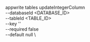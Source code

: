 appwrite tables updateIntegerColumn \
        --databaseId <DATABASE_ID> \
        --tableId <TABLE_ID> \
        --key '' \
        --required false \
        --default null \



